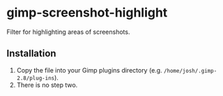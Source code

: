 # gimp-screenshot-highlight
Filter for highlighting areas of screenshots.

## Installation
1. Copy the file into your Gimp plugins directory (e.g. `/home/josh/.gimp-2.8/plug-ins`).
2. There is no step two.
